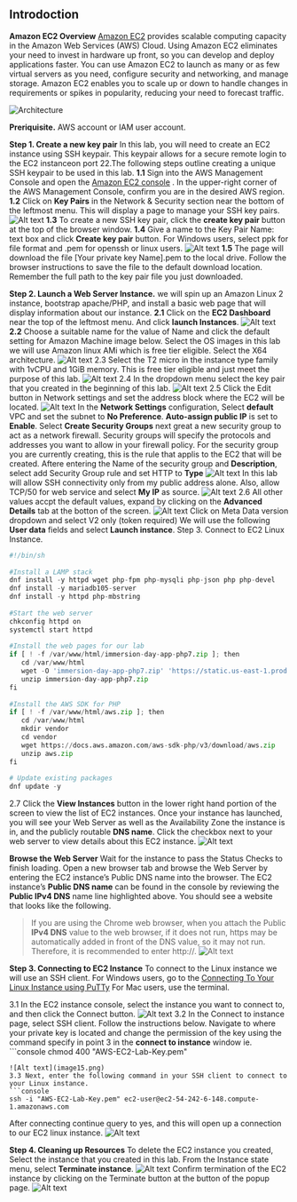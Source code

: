 ## Introdoction
**Amazon EC2 Overview**
[Amazon EC2](https://docs.aws.amazon.com/AWSEC2/latest/UserGuide/concepts.html)  provides scalable computing capacity in the Amazon Web Services (AWS) Cloud. Using Amazon EC2 eliminates your need to invest in hardware up front, so you can develop and deploy applications faster. You can use Amazon EC2 to launch as many or as few virtual servers as you need, configure security and networking, and manage storage. Amazon EC2 enables you to scale up or down to handle changes in requirements or spikes in popularity, reducing your need to forecast traffic.

![Architecture](<image 1.png>)

**Preriquisite.**
AWS account or IAM user account.


**Step 1. Create a new key pair**
In this lab, you will need to create an EC2 instance using SSH keypair. This keypair allows for a secure remote login to the EC2 instanceon port 22.The following steps outline creating a unique SSH keypair to be used in this lab.
**1.1** Sign into the AWS Management Console and open the [Amazon EC2 console](https://console.aws.amazon.com/ec2) . In the upper-right corner of the AWS Management Console, confirm you are in the desired AWS region.
**1.2** Click on **Key Pairs** in the Network & Security section near the bottom of the leftmost menu. This will display a page to manage your SSH key pairs.
![Alt text](image2.png)
**1.3** To create a new SSH key pair, click the **create key pair** button at the top of the browser window.
**1.4** Give a name to the Key Pair Name: text box and click **Create key pair** button. For Windows users, select ppk for file format and .pem for openssh or linux users.
 ![Alt text](image3.png)
**1.5** The page will download the file [Your private key Name].pem to the local drive. Follow the browser instructions to save the file to the default download location. Remember the full path to the key pair file you just downloaded.

**Step 2. Launch a Web Server Instance.**
we will spin up an Amazon Linux 2 instance, bootstrap apache/PHP, and install a basic web page that will display information about our instance.
**2.1** Click on the **EC2 Dashboard** near the top of the leftmost menu. And click **launch Instances**.
![Alt text](image4.png)
**2.2** Choose a suitable name for the value of Name and click the default setting for Amazon Machine image below. Select the OS images in this lab we will use Amazon linux AMi which is free tier eligible. Select the X64 architecture.
![Alt text](image5.png)
2.3 Select the T2 micro in the instance type family with 1vCPU and 1GiB memory. This is free tier eligible and just meet the purpose of this lab.
![Alt text](image6.png)
2.4 In the dropdown menu select the key pair that you created in the beginning of this lab.
![Alt text](image7.png)
2.5 Click the Edit button in Network settings and set the address block where the EC2 will be located. 
![Alt text](image8.png)
In the **Network Settings** configuration, Select **default** VPC and set the subnet to **No Preference**. **Auto-assign public IP** is set to **Enable**. Select  **Create Security Groups** next great a new security group to act as a network firewall. Security groups will specify the protocols and addresses you want to allow in your firewall policy. For the security group you are currently creating, this is the rule that applis to the EC2 that will be created. Aftere entering the Name of the security group and **Description**, select add Security Group rule and set HTTP to **Type**
![Alt text](image9.png)
In this lab will allow SSH connectivity only from my public address alone. Also, allow TCP/50 for web service and select **My IP** as source.
![Alt text](image10.png)
2.6 All other values accpt the default values, expand by clicking on the **Advanced Details** tab at the botton of the screen. 
![Alt text](image11.png)
Click on Meta Data version dropdown and select V2 only (token required)
We will use the following **User data** fields and select **Launch instance**.
Step 3. Connect to EC2 Linux Instance.


````python
#!/bin/sh
​
#Install a LAMP stack
dnf install -y httpd wget php-fpm php-mysqli php-json php php-devel
dnf install -y mariadb105-server
dnf install -y httpd php-mbstring
​
#Start the web server
chkconfig httpd on
systemctl start httpd
​
#Install the web pages for our lab
if [ ! -f /var/www/html/immersion-day-app-php7.zip ]; then
   cd /var/www/html
   wget -O 'immersion-day-app-php7.zip' 'https://static.us-east-1.prod.workshops.aws/public/b8d66c76-0455-4d13-8acd-9002b999b537/assets/immersion-day-app-php7.zip'
   unzip immersion-day-app-php7.zip
fi
​
#Install the AWS SDK for PHP
if [ ! -f /var/www/html/aws.zip ]; then
   cd /var/www/html
   mkdir vendor
   cd vendor
   wget https://docs.aws.amazon.com/aws-sdk-php/v3/download/aws.zip
   unzip aws.zip
fi
​
# Update existing packages
dnf update -y
````
2.7 Click the **View Instances** button in the lower right hand portion of the screen to view the list of EC2 instances. Once your instance has launched, you will see your Web Server as well as the Availability Zone the instance is in, and the publicly routable **DNS name**. Click the checkbox next to your web server to view details about this EC2 instance.
![Alt text](image12.png)

**Browse the Web Server**
Wait for the instance to pass the Status Checks to finish loading. Open a new browser tab and browse the Web Server by entering the EC2 instance’s Public DNS name into the browser. The EC2 instance’s **Public DNS name** can be found in the console by reviewing the **Public IPv4 DNS** name line highlighted above. You should see a website that looks like the following.

> If you are using the Chrome web browser, when you attach the Public **IPv4 DNS** value to the web browser, if it does not run, https may be automatically added in front of the DNS value, so it may not run. Therefore, it is recommended to enter http://.
![Alt text](image13.png)


**Step 3. Connecting to EC2 Instance**
To connect to the Linux instance we will use an SSH client. For Windows users, go to the [Connecting To Your Linux Instance using PuTTy](https://catalog.workshops.aws/general-immersionday/en-US/basic-modules/10-ec2/ec2-linux/3-ec2/4-ec2) For Mac users, use the terminal.

3.1 In the EC2 instance console, select the instance you want to connect to, and then click the Connect button.
![Alt text](image14.png)
3.2 In the Connect to instance page, select SSH client. Follow the instructions below. Navigate to where your private key is located and change the permission of the key using the command specify in point 3 in the **connect to instance** window ie. ```console
chmod 400 "AWS-EC2-Lab-Key.pem"
```
![Alt text](image15.png)
3.3 Next, enter the following command in your SSH client to connect to your Linux instance.
```console
ssh -i "AWS-EC2-Lab-Key.pem" ec2-user@ec2-54-242-6-148.compute-1.amazonaws.com
```
After connecting continue query to yes, and this will open up a connection to our EC2 linux instance.
![Alt text](image16.png)

**Step 4. Cleaning up Resources**
To delete the EC2 instance you created, Select the instance that you created in this lab. From the Instance state menu, select **Terminate instance**.
![Alt text](image17.png)
Confirm termination of the EC2 instance by clicking on the Terminate button at the button of the popup page.
![Alt text](image18.png)